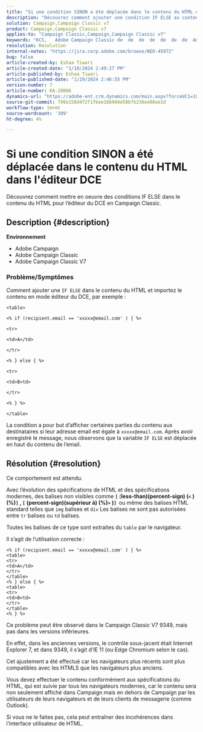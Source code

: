```yaml
---
title: "Si une condition SINON a été déplacée dans le contenu du HTML dans l'éditeur du DCE"
description: "Découvrez comment ajouter une condition IF ELSE au contenu du HTML et importer le contenu en mode éditeur du DCE."
solution: Campaign,Campaign Classic v7
product: Campaign,Campaign Classic v7
applies-to: "Campaign Classic,Campaign,Campaign Classic v7"
keywords: "KCS, ​ ​ Adobe Campaign Classic de  de  de  de  de  de  de  Adobe Campaign, SI ELSE, HTML, éditeur DCE, résolution des problèmes, V7 9349"
resolution: Resolution
internal-notes: "https://jira.corp.adobe.com/browse/NEO-45972"
bug: false
article-created-by: Eshaa Tiwari
article-created-date: "1/18/2024 2:49:27 PM"
article-published-by: Eshaa Tiwari
article-published-date: "1/29/2024 2:46:55 PM"
version-number: 7
article-number: KA-20006
dynamics-url: "https://adobe-ent.crm.dynamics.com/main.aspx?forceUCI=1&pagetype=entityrecord&etn=knowledgearticle&id=81d16bc2-10b6-ee11-a569-6045bd006b3d"
source-git-commit: 799a158d4f2f1fbee1669d4e58bfb236ee08ae1d
workflow-type: tm+mt
source-wordcount: '309'
ht-degree: 4%

---
```


# Si une condition SINON a été déplacée dans le contenu du HTML dans l&#39;éditeur DCE


Découvrez comment mettre en oeuvre des conditions IF ELSE dans le contenu du HTML pour l’éditeur du DCE en Campaign Classic.

## Description {#description}


<b>Environnement</b>

- Adobe Campaign
- Adobe Campaign Classic
- Adobe Campaign Classic V7


### <b>Problème/Symptômes</b>

Comment ajouter une `IF ELSE` dans le contenu du HTML et importez le contenu en mode éditeur du DCE, par exemple :


```
<table>

<% if (recipient.email == 'xxxxx@email.com' ) { %>

<tr>

<td>A</td>

</tr>

<% } else { %>

<tr>

<td>B<td>

</tr>

<% } %>

</table>
```


La condition a pour but d’afficher certaines parties du contenu aux destinataires si leur adresse email est égale à `xxxxx@email.com`. Après avoir enregistré le message, nous observons que la variable `IF ELSE` est déplacée en haut du contenu de l’email.


## Résolution {#resolution}


Ce comportement est attendu.

Avec l’évolution des spécifications de HTML et des spécifications modernes, des balises non visibles comme <b>`[` </b>(<b>less-than)(percent-sign) (`<` )(%)`]` , `[` (percent-sign)(supérieur à) (%)`>` )`]`  </b>ou même des balises HTML standard telles que `img` balises et `div` Les balises ne sont pas autorisées entre `tr` balises ou `td` balises.

Toutes les balises de ce type sont extraites du `table` par le navigateur.

Il s’agit de l’utilisation correcte :


```
<% if (recipient.email == 'xxxxx@email.com' ) { %>
<table>
<tr>
<td>A</td>
</tr>
</table>
<% } else { %>
<table>
<tr>
<td>B<td>
</tr>
</table>
<% } %>
```


Ce problème peut être observé dans le Campaign Classic V7 9349, mais pas dans les versions inférieures.

En effet, dans les anciennes versions, le contrôle sous-jacent était Internet Explorer 7, et dans 9349, il s’agit d’IE 11 (ou Edge Chromium selon le cas).

Cet ajustement a été effectué car les navigateurs plus récents sont plus compatibles avec les HTMLS que les navigateurs plus anciens.

Vous devez effectuer le contenu conformément aux spécifications du HTML, qui est suivie par tous les navigateurs modernes, car le contenu sera non seulement affiché dans Campaign mais en dehors de Campaign par les utilisateurs de leurs navigateurs et de leurs clients de messagerie (comme Outlook).

Si vous ne le faites pas, cela peut entraîner des incohérences dans l’interface utilisateur de HTML.
